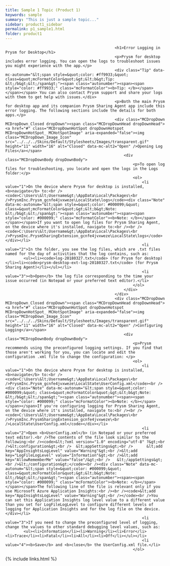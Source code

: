 ```yaml
---
title: Sample 1 Topic (Product 1)
keywords: sample
summary: "This is just a sample topic..."
sidebar: product1_sidebar
permalink: p1_sample1.html
folder: product1
---
```


                                                           
                                                    <h1>Error Logging in Prysm for Desktop</h1>
                                                    <p>Prysm for desktop includes error logging. You can open the logs to troubleshoot issues you might experience with the app.</p>
                                                    <div class="Tip" data-mc-autonum="&lt;span style=&quot;color: #ff9933;&quot; class=&quot;mcFormatColor&quot;&gt;&lt;b&gt;Tip: &lt;/b&gt;&lt;/span&gt;"><span class="autonumber"><span><span style="color: #ff9933;" class="mcFormatColor"><b>Tip: </b></span></span></span> You can also contact Prysm support and share your logs with them to get help with issues.</div>
                                                    <p>Both the main Prysm for desktop app and its companion Prysm Sharing Agent app include this error logging. The following sections include the details for both apps.</p>
                                                    <div class="MCDropDown MCDropDown_Closed dropDown"><span class="MCDropDownHead dropDownHead"><a href="#" class="MCDropDownHotSpot dropDownHotspot MCDropDownHotSpot_ MCHotSpotImage" aria-expanded="false"><img class="MCDropDown_Image_Icon" src="../../../Skins/Default/Stylesheets/Images/transparent.gif" height="11" width="16" alt="Closed" data-mc-alt2="Open" />Opening Log Files</a></span>
                                                        <div class="MCDropDownBody dropDownBody">
                                                            <p>To open log files for troubleshooting, you locate and open the logs in the Logs folder:</p>
                                                            <ol>
                                                                <li value="1">On the device where Prysm for desktop is installed, <b>navigate</b> to:<br /><code>C:\Users\&lt;Username&gt;\AppData\Local\Packages\<br />PrysmInc.Prysm_gcnfe4jvxweze\LocalState\logs</code><div class="Note" data-mc-autonum="&lt;span style=&quot;color: #000099;&quot; class=&quot;mcFormatColor&quot;&gt;&lt;b&gt;Note: &lt;/b&gt;&lt;/span&gt;"><span class="autonumber"><span><span style="color: #000099;" class="mcFormatColor"><b>Note: </b></span></span></span>If you want to open log files for Prysm Sharing Agent, on the device where it's installed, navigate to:<br /><br /><code>C:\Users\&lt;Username&gt;\AppData\Local\Packages\<br />PrysmInc.PrysmSharingExtension_gcnfe4jvxweze\LocalState\logs</code></div></li>
                                                                <li value="2">In the folder, you see the log files, which are .txt files named for the day of activities that the log contains, such as:
			<ul><li><code>log-20180327.txt</code> (for Prysm for desktop)</li><li><code>prysm-desktop-ext-log-20180327.txt</code> (for Prysm Sharing Agent)</li></ul></li>
                                                                <li value="3"><b>Open</b> the log file corresponding to the time your issue occurred (in Notepad or your preferred text editor).</li>
                                                            </ol>
                                                        </div>
                                                    </div>
                                                    <div class="MCDropDown MCDropDown_Closed dropDown"><span class="MCDropDownHead dropDownHead"><a href="#" class="MCDropDownHotSpot dropDownHotspot MCDropDownHotSpot_ MCHotSpotImage" aria-expanded="false"><img class="MCDropDown_Image_Icon" src="../../../Skins/Default/Stylesheets/Images/transparent.gif" height="11" width="16" alt="Closed" data-mc-alt2="Open" />Configuring Logging</a></span>
                                                        <div class="MCDropDownBody dropDownBody">
                                                            <p>Prysm recommends using the preconfigured logging settings. If you find that those aren't working for you, you can locate and edit the configuration .xml file to change the configuration: </p>
                                                            <ol>
                                                                <li value="1">On the device where Prysm for desktop is installed, <b>navigate</b> to:<br /><code>C:\Users\&lt;Username&gt;\AppData\Local\Packages\<br />PrysmInc.Prysm_gcnfe4jvxweze\LocalState\UserConfig.xml</code><br /><div class="Note" data-mc-autonum="&lt;span style=&quot;color: #000099;&quot; class=&quot;mcFormatColor&quot;&gt;&lt;b&gt;Note: &lt;/b&gt;&lt;/span&gt;"><span class="autonumber"><span><span style="color: #000099;" class="mcFormatColor"><b>Note: </b></span></span></span>If you're configuring logging for Prysm Sharing Agent, on the device where it's installed, navigate to:<br /><br /><code>C:\Users\&lt;Username&gt;\AppData\Local\Packages\<br />PrysmInc.PrysmSharingExtension_gcnfe4jvxweze\<br />LocalState\UserConfig.xml</code></div></li>
                                                                <li value="2">Open <b>UserConfig.xml</b> (in Notepad or your preferred text editor).<br />The contents of the file look similar to the following:<br /><code>&lt;?xml version="1.0" encoding="utf-8" ?&gt;<br />&lt;configuration&gt;<br />  &lt;appSettings&gt;<br />      &lt;add key="AppInsightsLogLevel" value="Warning"&gt;<br />&lt;add key="LogFileLogLevel" value="Information"&gt;<br />&lt;add key="AllowRememberMe" value="false"/&gt;<br />   &lt;/appSettings&gt;<br />&lt;/configuration&gt;</code><br /><div class="Note" data-mc-autonum="&lt;span style=&quot;color: #000099;&quot; class=&quot;mcFormatColor&quot;&gt;&lt;b&gt;Note: &lt;/b&gt;&lt;/span&gt;"><span class="autonumber"><span><span style="color: #000099;" class="mcFormatColor"><b>Note: </b></span></span></span>The following line of the file is relevant only if you use Microsoft Azure Application Insights:<br /><br /><code>&lt;add key="AppInsightsLogLevel" value="Warning"&gt;<br /></code><br />You can set this Application Insights log level value to a different value than you set for LogFileLogLevel to configure different levels of logging for Application Insights and for the log file on the device.</div></li>
                                                                <li value="3">If you need to change the preconfigured level of logging, change the values to other standard debugging level values, such as:
			<ul><li>Information</li><li>Warning</li><li>Error</li><li>Trace</li><li>Fatal</li><li>All</li><li>Off</li></ul></li>
                                                                <li value="4"><b>Save</b> and <b>close</b> the UserConfig.xml file.</li>
                                                            </ol>
                                                        
{% include links.html %}    